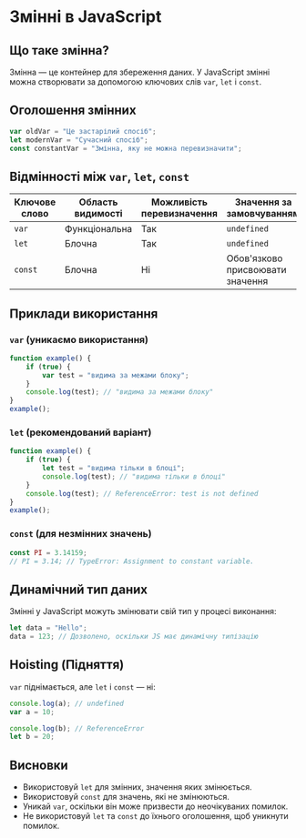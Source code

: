 # Змінні в JavaScript

## Що таке змінна?
Змінна — це контейнер для збереження даних. У JavaScript змінні можна створювати за допомогою ключових слів `var`, `let` і `const`.

## Оголошення змінних
```js
var oldVar = "Це застарілий спосіб";
let modernVar = "Сучасний спосіб";
const constantVar = "Змінна, яку не можна перевизначити";
```

## Відмінності між `var`, `let`, `const`
| Ключове слово | Область видимості | Можливість перевизначення | Значення за замовчуванням |
|--------------|------------------|--------------------------|--------------------------|
| `var`       | Функціональна     | Так                      | `undefined`              |
| `let`       | Блочна            | Так                      | `undefined`              |
| `const`     | Блочна            | Ні                       | Обов'язково присвоювати значення |

## Приклади використання
### `var` (уникаємо використання)
```js
function example() {
    if (true) {
        var test = "видима за межами блоку";
    }
    console.log(test); // "видима за межами блоку"
}
example();
```

### `let` (рекомендований варіант)
```js
function example() {
    if (true) {
        let test = "видима тільки в блоці";
        console.log(test); // "видима тільки в блоці"
    }
    console.log(test); // ReferenceError: test is not defined
}
example();
```

### `const` (для незмінних значень)
```js
const PI = 3.14159;
// PI = 3.14; // TypeError: Assignment to constant variable.
```

## Динамічний тип даних
Змінні у JavaScript можуть змінювати свій тип у процесі виконання:
```js
let data = "Hello";
data = 123; // Дозволено, оскільки JS має динамічну типізацію
```

## Hoisting (Підняття)
`var` піднімається, але `let` і `const` — ні:
```js
console.log(a); // undefined
var a = 10;

console.log(b); // ReferenceError
let b = 20;
```

## Висновки
- Використовуй `let` для змінних, значення яких змінюється.
- Використовуй `const` для значень, які не змінюються.
- Уникай `var`, оскільки він може призвести до неочікуваних помилок.
- Не використовуй `let` та `const` до їхнього оголошення, щоб уникнути помилок.